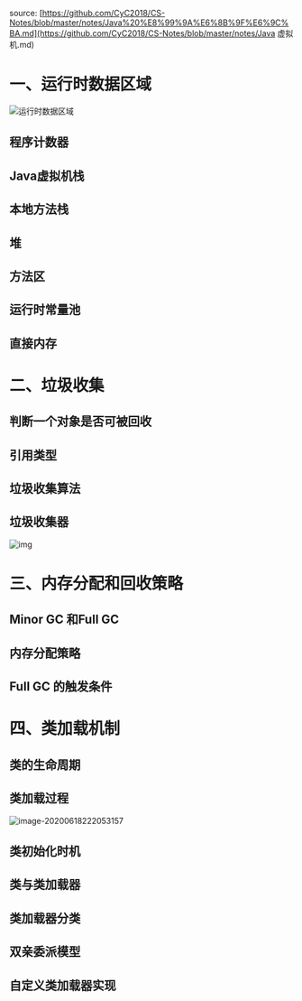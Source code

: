 source: [https://github.com/CyC2018/CS-Notes/blob/master/notes/Java%20%E8%99%9A%E6%8B%9F%E6%9C%BA.md](https://github.com/CyC2018/CS-Notes/blob/master/notes/Java 虚拟机.md)

# 一、运行时数据区域

![运行时数据区域](D:\git\note\JVM\运行时数据区域.png)


## 程序计数器
## Java虚拟机栈
## 本地方法栈
## 堆
## 方法区
## 运行时常量池
## 直接内存
# 二、垃圾收集
## 判断一个对象是否可被回收
## 引用类型
## 垃圾收集算法
## 垃圾收集器

![img](D:\git\note\JVM\垃圾收集器.jpg)



# 三、内存分配和回收策略
## Minor GC 和Full GC
## 内存分配策略
## Full GC 的触发条件
# 四、类加载机制
## 类的生命周期
## 类加载过程

![image-20200618222053157](C:\Users\root\AppData\Roaming\Typora\typora-user-images\image-20200618222053157.png)



## 类初始化时机

## 类与类加载器
## 类加载器分类
## 双亲委派模型
## 自定义类加载器实现

